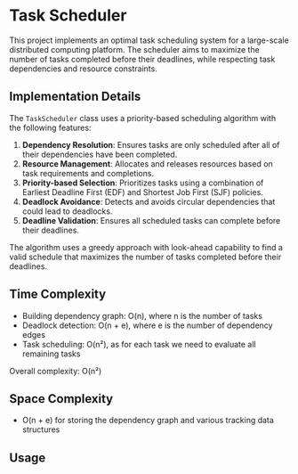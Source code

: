 # Task Scheduler

This project implements an optimal task scheduling system for a large-scale distributed computing platform. The scheduler aims to maximize the number of tasks completed before their deadlines, while respecting task dependencies and resource constraints.

## Implementation Details

The `TaskScheduler` class uses a priority-based scheduling algorithm with the following features:

1. **Dependency Resolution**: Ensures tasks are only scheduled after all of their dependencies have been completed.
2. **Resource Management**: Allocates and releases resources based on task requirements and completions.
3. **Priority-based Selection**: Prioritizes tasks using a combination of Earliest Deadline First (EDF) and Shortest Job First (SJF) policies.
4. **Deadlock Avoidance**: Detects and avoids circular dependencies that could lead to deadlocks.
5. **Deadline Validation**: Ensures all scheduled tasks can complete before their deadlines.

The algorithm uses a greedy approach with look-ahead capability to find a valid schedule that maximizes the number of tasks completed before their deadlines.

## Time Complexity

- Building dependency graph: O(n), where n is the number of tasks
- Deadlock detection: O(n + e), where e is the number of dependency edges
- Task scheduling: O(n²), as for each task we need to evaluate all remaining tasks

Overall complexity: O(n²)

## Space Complexity

- O(n + e) for storing the dependency graph and various tracking data structures

## Usage
